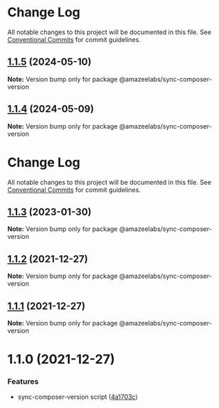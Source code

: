 # Change Log

All notable changes to this project will be documented in this file.
See [Conventional Commits](https://conventionalcommits.org) for commit guidelines.

## [1.1.5](https://github.com/AmazeeLabs/silverback-mono/compare/@amazeelabs/sync-composer-version@1.1.4...@amazeelabs/sync-composer-version@1.1.5) (2024-05-10)

**Note:** Version bump only for package @amazeelabs/sync-composer-version





## [1.1.4](https://github.com/AmazeeLabs/silverback-mono/compare/@amazeelabs/sync-composer-version@1.1.3...@amazeelabs/sync-composer-version@1.1.4) (2024-05-09)

**Note:** Version bump only for package @amazeelabs/sync-composer-version





# Change Log

All notable changes to this project will be documented in this file. See
[Conventional Commits](https://conventionalcommits.org) for commit guidelines.

## [1.1.3](https://github.com/AmazeeLabs/silverback-mono/compare/@amazeelabs/sync-composer-version@1.1.2...@amazeelabs/sync-composer-version@1.1.3) (2023-01-30)

**Note:** Version bump only for package @amazeelabs/sync-composer-version

## [1.1.2](https://github.com/AmazeeLabs/silverback-mono/compare/@amazeelabs/sync-composer-version@1.1.1...@amazeelabs/sync-composer-version@1.1.2) (2021-12-27)

**Note:** Version bump only for package @amazeelabs/sync-composer-version

## [1.1.1](https://github.com/AmazeeLabs/silverback-mono/compare/@amazeelabs/sync-composer-version@1.1.0...@amazeelabs/sync-composer-version@1.1.1) (2021-12-27)

**Note:** Version bump only for package @amazeelabs/sync-composer-version

# 1.1.0 (2021-12-27)

### Features

- sync-composer-version script
  ([4a1703c](https://github.com/AmazeeLabs/silverback-mono/commit/4a1703cb5f8a6327eb99dd5884c5b2e9bde6a476))
